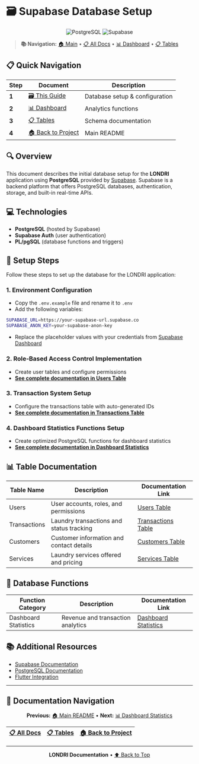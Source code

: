 # 🗃️ Supabase Database Setup

<div align="center">
  <img src="https://img.shields.io/badge/PostgreSQL-316192?style=for-the-badge&logo=postgresql&logoColor=white" alt="PostgreSQL"/>
  <img src="https://img.shields.io/badge/Supabase-3ECF8E?style=for-the-badge&logo=supabase&logoColor=white" alt="Supabase"/>
</div>

> **📚 Navigation:** [🏠 Main](../README.md) • [📋 All Docs](./_navigation.md) •
> [📊 Dashboard](./dashboard_statistics.md) • [📋 Tables](./tables/)

## 📋 Quick Navigation

| Step  | Document                                  | Description                    |
| ----- | ----------------------------------------- | ------------------------------ |
| **1** | [🗃️ This Guide](./supabase.md)            | Database setup & configuration |
| **2** | [📊 Dashboard](./dashboard_statistics.md) | Analytics functions            |
| **3** | [📋 Tables](./tables/)                    | Schema documentation           |
| **4** | [🏠 Back to Project](../README.md)        | Main README                    |

## 🔍 Overview

This document describes the initial database setup for the **LONDRI** application using
**PostgreSQL** provided by [Supabase](https://supabase.com/). Supabase is a backend platform that
offers PostgreSQL databases, authentication, storage, and built-in real-time APIs.

## 💻 Technologies

- **PostgreSQL** (hosted by Supabase)
- **Supabase Auth** (user authentication)
- **PL/pgSQL** (database functions and triggers)

## 🚀 Setup Steps

Follow these steps to set up the database for the LONDRI application:

### 1. Environment Configuration

- Copy the `.env.example` file and rename it to `.env`
- Add the following variables:

```bash
SUPABASE_URL=https://your-supabase-url.supabase.co
SUPABASE_ANON_KEY=your-supabase-anon-key
```

- Replace the placeholder values with your credentials from
  [Supabase Dashboard](https://supabase.com/dashboard/project/_/settings/api/)

### 2. Role-Based Access Control Implementation

- Create user tables and configure permissions
- **[See complete documentation in Users Table](./tables/users.md)**

### 3. Transaction System Setup

- Configure the transactions table with auto-generated IDs
- **[See complete documentation in Transactions Table](./tables/transactions.md)**

### 4. Dashboard Statistics Functions Setup

- Create optimized PostgreSQL functions for dashboard statistics
- **[See complete documentation in Dashboard Statistics](./dashboard_statistics.md)**

## 📊 Table Documentation

| Table Name   | Description                              | Documentation Link                             |
| ------------ | ---------------------------------------- | ---------------------------------------------- |
| Users        | User accounts, roles, and permissions    | [Users Table](./tables/users.md)               |
| Transactions | Laundry transactions and status tracking | [Transactions Table](./tables/transactions.md) |
| Customers    | Customer information and contact details | [Customers Table](./tables/customers.md)       |
| Services     | Laundry services offered and pricing     | [Services Table](./tables/services.md)         |

## 🔧 Database Functions

| Function Category    | Description                       | Documentation Link                                |
| -------------------- | --------------------------------- | ------------------------------------------------- |
| Dashboard Statistics | Revenue and transaction analytics | [Dashboard Statistics](./dashboard_statistics.md) |

## 📚 Additional Resources

- [Supabase Documentation](https://supabase.com/docs)
- [PostgreSQL Documentation](https://www.postgresql.org/docs/)
- [Flutter Integration](https://supabase.com/docs/guides/getting-started/tutorials/with-flutter)

---

## 🔗 Documentation Navigation

<div align="center">

**Previous:** [🏠 Main README](../README.md) • **Next:**
[📊 Dashboard Statistics](./dashboard_statistics.md)

| [📋 All Docs](./_navigation.md) | [📋 Tables](./tables/) | [🏠 Back to Project](../README.md) |
| :-----------------------------: | :--------------------: | :--------------------------------: |

</div>

---

<div align="center">
  <strong>LONDRI Documentation</strong> • <a href="#-supabase-database-setup">⬆️ Back to Top</a>
</div>
</div>
